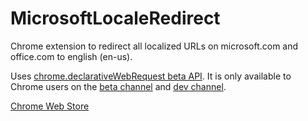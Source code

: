 # MicrosoftLocaleRedirect
Chrome extension to redirect all localized URLs on microsoft.com and office.com to english (en-us).

Uses [chrome.declarativeWebRequest beta API](https://developer.chrome.com/extensions/declarativeWebRequest). It is only available to Chrome users on the [beta channel](https://www.google.com/landing/chrome/beta/) and [dev channel](http://www.chromium.org/getting-involved/dev-channel).

[Chrome Web Store](https://chrome.google.com/webstore/detail/emigmchappambenffnmfffpihlikcgko)